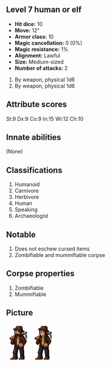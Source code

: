 ## Level 7 human or elf

- **Hit dice:** 10
- **Move:** 12"
- **Armor class:** 10
- **Magic cancellation:** 0 (0%)
- **Magic resistance:** 1%
- **Alignment:** Lawful
- **Size:** Medium-sized
- **Number of attacks:** 2
1. By weapon, physical 1d6
2. By weapon, physical 1d6

## Attribute scores

St:9 Dx:9 Co:9 In:15 Wi:12 Ch:10

## Innate abilities

(None)

## Classifications

1. Humanoid
2. Carnivore
3. Herbivore
4. Human
5. Speaking
6. Archaeologist

## Notable

1. Does not eschew cursed items
2. Zombifiable and mummifiable corpse

## Corpse properties

1. Zombifiable
2. Mummifiable

## Picture

![Archaeologist](https://github.com/hyvanmielenpelit/GnollHackTileSet/blob/main/Monsters/archaeologist/archaeologist.png?raw=true) ![Archaeologist](https://github.com/hyvanmielenpelit/GnollHackTileSet/blob/main/Monsters/archaeologist/archaeologist_female.png?raw=true)
